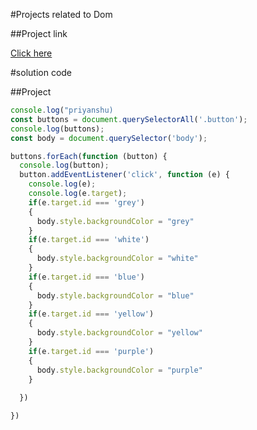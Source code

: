 #Projects related to Dom

##Project link

[Click here](https://stackblitz.com/edit/dom-project-chaiaurcode?file=index.html)

#solution code

##Project 

```javascript
console.log("priyanshu)
const buttons = document.querySelectorAll('.button');
console.log(buttons);
const body = document.querySelector('body');

buttons.forEach(function (button) {
  console.log(button);
  button.addEventListener('click', function (e) {
    console.log(e);
    console.log(e.target);
    if(e.target.id === 'grey')
    {
      body.style.backgroundColor = "grey"
    }
    if(e.target.id === 'white')
    {
      body.style.backgroundColor = "white"
    }
    if(e.target.id === 'blue')
    {
      body.style.backgroundColor = "blue"
    }
    if(e.target.id === 'yellow')
    {
      body.style.backgroundColor = "yellow"
    }
    if(e.target.id === 'purple')
    {
      body.style.backgroundColor = "purple"
    }
    
  })

})

```

